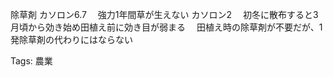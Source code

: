 除草剤
カソロン6.7
　強力1年間草が生えない
カソロン2
　初冬に散布すると3月頃から効き始め田植え前に効き目が弱まる
　田植え時の除草剤が不要だが、1発除草剤の代わりにはならない

Tags:
  農業